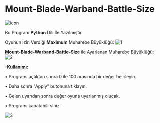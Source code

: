 # Mount-Blade-Warband-Battle-Size

![icon](https://user-images.githubusercontent.com/84701901/146521776-a305c0e5-9d03-47c0-80b5-269bd5af6dea.png)

Bu Program **Python** Dili İle Yazılmıştır.

Oyunun İzin Verdiği **Maximum** Muharebe Büyüklüğü:
![1](https://user-images.githubusercontent.com/84701901/146522011-5ea4d956-c0f9-4baf-ab83-700d43d12d45.png)

**Mount-Blade-Warband-Battle-Size** ile Ayarlanan Muharebe Büyüklüğü:
![2](https://user-images.githubusercontent.com/84701901/146523737-6e0ff8c8-f49e-41ba-87c7-7b3170969e8d.png)

**-Kullanımı:**

• Programı açtıktan sonra 0 ile 100 arasında bir değer belirleyin.

• Daha sonra "Apply" butonuna tıklayın.

• Gelen uyarıdan sonra değer oyuna uyarlanmış olucak.

• Programı kapatabilirsiniz.

![3](https://user-images.githubusercontent.com/84701901/146525031-efd7466e-9eb8-4904-8207-2a8898196e8e.png)
